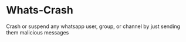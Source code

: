 # Whats-Crash
Crash or suspend any whatsapp user, group, or channel by just sending them malicious messages
